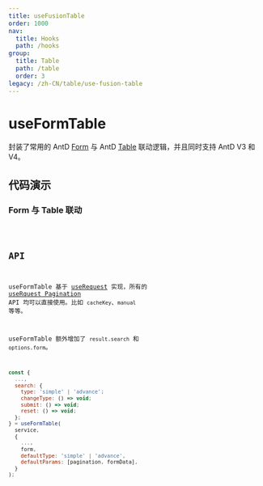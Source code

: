```yaml
---
title: useFusionTable
order: 1000
nav:
  title: Hooks
  path: /hooks
group:
  title: Table
  path: /table
  order: 3
legacy: /zh-CN/table/use-fusion-table
---
```


# useFormTable

封装了常用的 AntD [Form](https://ant.design/components/form-cn/) 与 AntD [Table](https://ant.design/components/table-cn/) 联动逻辑，并且同时支持 AntD V3 和 V4。

## 代码演示

### Form 与 Table 联动

<code src="./demo/demo1.tsx" />


## API

useFormTable 基于 [useRequest](/zh-CN/async) 实现，所有的 [useRquest Pagination](/zh-CN/async?anchor=pagination#api-1) API 均可以直接使用。比如 `cacheKey`、`manual` 等等。

useFormTable 额外增加了 `result.search` 和 `options.form`。

```javascript
const {
  ...,
  search: {
    type: 'simple' | 'advance';
    changeType: () => void;
    submit: () => void;
    reset: () => void;
  };
} = useFormTable(
  service,
  {
    ...,
    form,
    defaultType: 'simple' | 'advance',
    defaultParams: [pagination, formData],
  }
);
```
